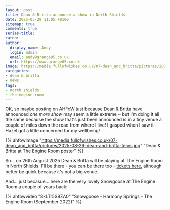 ```yaml
---
layout: post
title: Dean & Britta announce a show in North Shields
date: 2025-05-29 11:05 +0100
sitemap: true
comments: true
series-title:
catno:
author:
  display_name: Andy
  login: admin
  email: andy@grange85.co.uk
  url: https://www.grange85.co.uk
image: https://media.fullofwishes.co.uk/07-dean_and_britta/pictures/2025-08-26-dean-and-britta-terns.jpg
categories:
- dean & britta
- news
tags:
- north shields
- the engine room
---
```

OK, so maybe posting on AHFoW just because Dean & Britta have announced _one more show_ may seem a little extreme ~ but I'm doing it all the same because the show that's just been announced is in a tiny venue a couple of miles down the road from where I live! I gasped when I saw it - Hazel got a little concerned for my wellbeing! 

{% ahfowimage "https://media.fullofwishes.co.uk/07-dean_and_britta/pictures/2025-08-26-dean-and-britta-terns.jpg" "Dean & Britta at The Engine Room poster" %}

So... on 26th August 2025 Dean & Britta will be playing at The Engine Room in North Shields. I'll be there - you can be there too - [tickets here](https://www.seetickets.com/event/dean-britta/the-engine-room/3429213), although better be quick because it's not a big venue.

And... just becasue... here are the very lovely Snowgoose at The Engine Room a couple of years back:

{% ahfowvideo "8kLTr5S8ZA0" "Snowgoose - Harmony Springs - The Engine Room (September 2022)" %}

